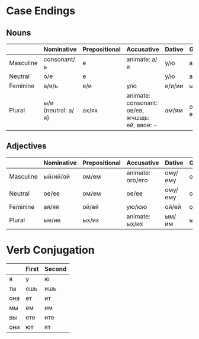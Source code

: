 # Case Endings


## Nouns

|  | Nominative | Prepositional | Accusative | Dative | Genetive |
| --- | --- | --- | --- | --- | --- |
| Masculine | consonant/ь | е | animate: а/я | у/ю | а/я |
| Neutral    | о/е | е |  | у/ю | а/я |
| Feminine  | а/я/ь | е/и | у/ю | е/и/ии | ы/и |
| Plural    | ы/и (neutral: а/я) | ах/ях | animate: consonant: ов/ев, жчшщь: ей, аяое: - | ам/ям | ов/ев/-/ей |


## Adjectives

|  | Nominative | Prepositional | Accusative | Dative | Genetive |
| --- | --- | --- | --- | --- | --- |
| Masculine | ый/ий/ой | ом/ем | animate: ого/его | ому/ему | ого/его |
| Neutral    | ое/ее | ом/ем | ое/ее | ому/ему | ого/его |
| Feminine  | ая/яя | ой/ей | ую/юю | ой/ей | ой/ей |
| Plural    | ые/ие | ых/их | animate: ых/их | ым/им | ых/их |


# Verb Conjugation

|  | First | Second |
| --- | --- | --- |
| я   | у   | ю   |
| ты  | ешь | ишь |
| она | ет  | ит  |
| мы  | ем  | им  |
| вы  | ете | ите |
| они | ют  | ят  |
